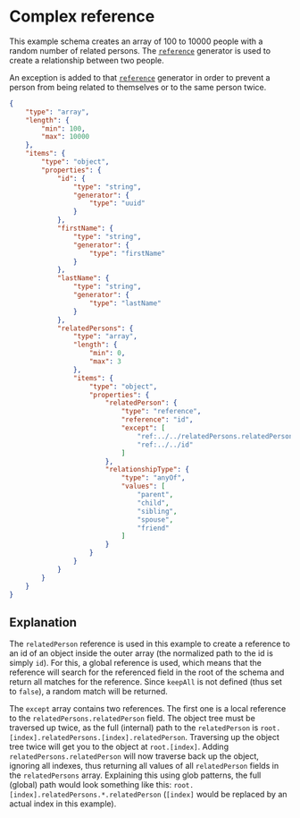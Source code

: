 # Complex reference

This example schema creates an array of 100 to 10000 people with a random number of related persons.
The [`reference`](../docs/generators/reference.md) generator is used to create a relationship between two people.

An exception is added to that [`reference`](../docs/generators/reference.md) generator in order to prevent a
person from being related to themselves or to the same person twice.

```json
{
    "type": "array",
    "length": {
        "min": 100,
        "max": 10000
    },
    "items": {
        "type": "object",
        "properties": {
            "id": {
                "type": "string",
                "generator": {
                    "type": "uuid"
                }
            },
            "firstName": {
                "type": "string",
                "generator": {
                    "type": "firstName"
                }
            },
            "lastName": {
                "type": "string",
                "generator": {
                    "type": "lastName"
                }
            },
            "relatedPersons": {
                "type": "array",
                "length": {
                    "min": 0,
                    "max": 3
                },
                "items": {
                    "type": "object",
                    "properties": {
                        "relatedPerson": {
                            "type": "reference",
                            "reference": "id",
                            "except": [
                                "ref:../../relatedPersons.relatedPerson",
                                "ref:../../id"
                            ]
                        },
                        "relationshipType": {
                            "type": "anyOf",
                            "values": [
                                "parent",
                                "child",
                                "sibling",
                                "spouse",
                                "friend"
                            ]
                        }
                    }
                }
            }
        }
    }
}
```

## Explanation

The `relatedPerson` reference is used in this example to create a reference
to an id of an object inside the outer array (the normalized path to the id is simply `id`).
For this, a global reference is used, which means that the reference will search for the
referenced field in the root of the schema and return all matches for the reference.
Since `keepAll` is not defined (thus set to `false`), a random match will be returned.

The `except` array contains two references. The first one is a local reference to the
`relatedPersons.relatedPerson` field. The object tree must be traversed up twice,
as the full (internal) path to the `relatedPerson` is `root.[index].relatedPersons.[index].relatedPerson`.
Traversing up the object tree twice will get you to the object at `root.[index]`.
Adding `relatedPersons.relatedPerson` will now traverse back up the object, ignoring
all indexes, thus returning all values of all `relatedPerson` fields in the `relatedPersons`
array. Explaining this using glob patterns, the full (global) path would look something
like this: `root.[index].relatedPersons.*.relatedPerson` (`[index]` would be replaced by an actual index in this example).
